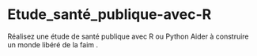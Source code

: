 # Etude_santé_publique-avec-R
Réalisez une étude de santé publique avec R ou Python
Aider à construire un monde libéré de la faim . 
